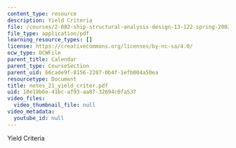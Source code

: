 ```yaml
---
content_type: resource
description: Yield Criteria
file: /courses/2-082-ship-structural-analysis-design-13-122-spring-2003/10e19b6e41bcaf93aa8732694c0fa537_notes_21_yield_criter.pdf
file_type: application/pdf
learning_resource_types: []
license: https://creativecommons.org/licenses/by-nc-sa/4.0/
ocw_type: OCWFile
parent_title: Calendar
parent_type: CourseSection
parent_uid: 66cade9f-8156-2287-0b4f-1efb004a50ea
resourcetype: Document
title: notes_21_yield_criter.pdf
uid: 10e19b6e-41bc-af93-aa87-32694c0fa537
video_files:
  video_thumbnail_file: null
video_metadata:
  youtube_id: null
---
```

Yield Criteria